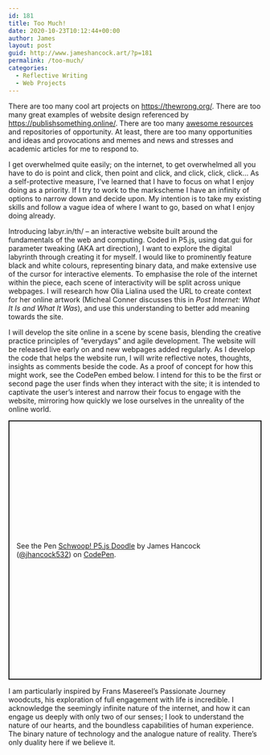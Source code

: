 ```yaml
---
id: 181
title: Too Much!
date: 2020-10-23T10:12:44+00:00
author: James
layout: post
guid: http://www.jameshancock.art/?p=181
permalink: /too-much/
categories:
  - Reflective Writing
  - Web Projects
---
```

There are too many cool art projects on <https://thewrong.org/>. There are too many great examples of website design referenced by <https://publishsomething.online/>. There are too many <a href="https://github.com/sindresorhus/awesome" data-type="URL" data-id="https://github.com/sindresorhus/awesome">awesome resources</a> and repositories of opportunity. At least, there are too many opportunities and ideas and provocations and memes and news and stresses and academic articles for me to respond to. 

I get overwhelmed quite easily; on the internet, to get overwhelmed all you have to do is point and click, then point and click, and click, click, click&#8230; As a self-protective measure, I&#8217;ve learned that I have to focus on what I enjoy doing as a priority. If I try to work to the markscheme I have an infinity of options to narrow down and decide upon. My intention is to take my existing skills and follow a vague idea of where I want to go, based on what I enjoy doing already.

<!--more-->

Introducing labyr.in/th/ &#8211; an interactive website built around the fundamentals of the web and computing. Coded in P5.js, using dat.gui for parameter tweaking (AKA art direction), I want to explore the digital labyrinth through creating it for myself. I would like to prominently feature black and white colours, representing binary data, and make extensive use of the cursor for interactive elements. To emphasise the role of the internet within the piece, each scene of interactivity will be split across unique webpages. I will research how Olia Lialina used the URL to create context for her online artwork (Micheal Conner discusses this in _Post Internet: What It Is and What It Was_), and use this understanding to better add meaning towards the site.

I will develop the site online in a scene by scene basis, blending the creative practice principles of &#8220;everydays&#8221; and agile development. The website will be released live early on and new webpages added regularly. As I develop the code that helps the website run, I will write reflective notes, thoughts, insights as comments beside the code. As a proof of concept for how this might work, see the CodePen embed below. I intend for this to be the first or second page the user finds when they interact with the site; it is intended to captivate the user&#8217;s interest and narrow their focus to engage with the website, mirroring how quickly we lose ourselves in the unreality of the online world.

<p class="codepen" data-height="516" data-theme-id="dark" data-default-tab="js,result" data-user="jhancock532" data-slug-hash="vYKybJx" style="height: 516px; box-sizing: border-box; display: flex; align-items: center; justify-content: center; border: 2px solid; margin: 1em 0; padding: 1em;" data-pen-title="Schwoop! P5.js Doodle">
  <span>See the Pen <a href="https://codepen.io/jhancock532/pen/vYKybJx"> Schwoop! P5.js Doodle</a> by James Hancock (<a href="https://codepen.io/jhancock532">@jhancock532</a>) on <a href="https://codepen.io">CodePen</a>.</span>
</p>

I am particularly inspired by Frans Masereel&#8217;s Passionate Journey woodcuts, his exploration of full engagement with life is incredible. I acknowledge the seemingly infinite nature of the internet, and how it can engage us deeply with only two of our senses; I look to understand the nature of our hearts, and the boundless capabilities of human experience. The binary nature of technology and the analogue nature of reality. There&#8217;s only duality here if we believe it.
